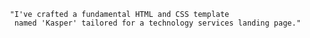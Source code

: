        "I've crafted a fundamental HTML and CSS template 
        named 'Kasper' tailored for a technology services landing page."
